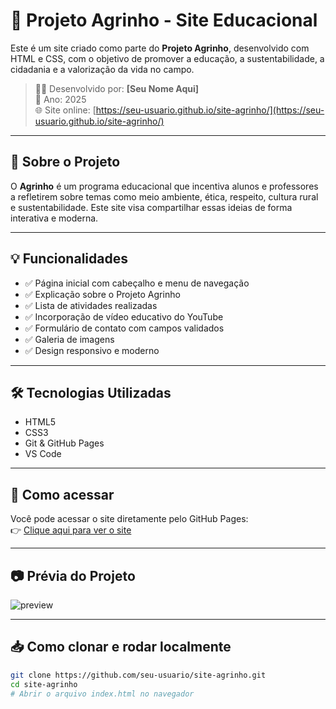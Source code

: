 # 🌱 Projeto Agrinho - Site Educacional

Este é um site criado como parte do **Projeto Agrinho**, desenvolvido com HTML e CSS, com o objetivo de promover a educação, a sustentabilidade, a cidadania e a valorização da vida no campo.

> 👨‍💻 Desenvolvido por: **[Seu Nome Aqui]**  
> 📅 Ano: 2025  
> 🌐 Site online: [https://seu-usuario.github.io/site-agrinho/](https://seu-usuario.github.io/site-agrinho/)

---

## 🧠 Sobre o Projeto

O **Agrinho** é um programa educacional que incentiva alunos e professores a refletirem sobre temas como meio ambiente, ética, respeito, cultura rural e sustentabilidade. Este site visa compartilhar essas ideias de forma interativa e moderna.

---

## 💡 Funcionalidades

- ✅ Página inicial com cabeçalho e menu de navegação
- ✅ Explicação sobre o Projeto Agrinho
- ✅ Lista de atividades realizadas
- ✅ Incorporação de vídeo educativo do YouTube
- ✅ Formulário de contato com campos validados
- ✅ Galeria de imagens
- ✅ Design responsivo e moderno

---

## 🛠️ Tecnologias Utilizadas

- HTML5
- CSS3
- Git & GitHub Pages
- VS Code

---

## 🚀 Como acessar

Você pode acessar o site diretamente pelo GitHub Pages:  
👉 [Clique aqui para ver o site](https://seu-usuario.github.io/site-agrinho/)

---

## 📷 Prévia do Projeto

![preview](https://via.placeholder.com/800x400.png?text=Prévia+do+Site+Agrinho)

---

## 📥 Como clonar e rodar localmente

```bash
git clone https://github.com/seu-usuario/site-agrinho.git
cd site-agrinho
# Abrir o arquivo index.html no navegador
